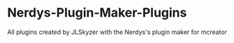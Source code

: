 # Nerdys-Plugin-Maker-Plugins
 All plugins created by JLSkyzer with the Nerdys's plugin maker for mcreator

